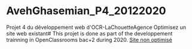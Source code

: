 # AvehGhasemian_P4_20122020
Projet 4 du développement web d'OCR-LaChouetteAgence Optimisez un site web existant# This projet is done as part of the developpement trainning in OpenClassrooms bac+2 during 2020.
<a href="https://github.com/Av-code80/AvehGhasemian_P4_20122020/edit/master">Site non optimisé</a>
